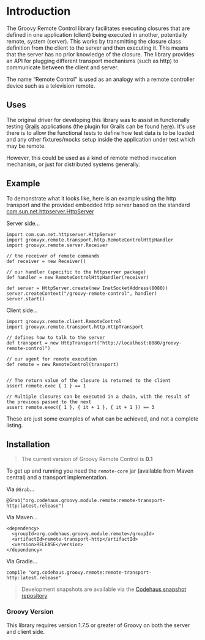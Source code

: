 # Introduction

The Groovy Remote Control library facilitates executing closures that are defined in one application (client) being executed in another, potentially remote, system (server). This works by transmitting the closure class definition from the client to the server and then executing it. This means that the server has no prior knowledge of the closure. The library provides an API for plugging different transport mechanisms (such as http) to communicate between the client and server.

The name “Remote Control” is used as an analogy with a remote controller device such as a television remote.

## Uses

The original driver for developing this library was to assist in functionally testing [Grails](http://grails.org/ "Grails - The search is over.") applications (the plugin for Grails can be found [here](http://grails.org/plugin/remote-control)). It's use there is to allow the functional tests to define how test data is to be loaded and any other fixtures/mocks setup inside the application under test which may be remote.

However, this could be used as a kind of remote method invocation mechanism, or just for distributed systems generally.

## Example

To demonstrate what it looks like, here is an example using the http transport and the provided embedded http server based on the standard [com.sun.net.httpserver.HttpServer](http://download.oracle.com/javase/6/docs/jre/api/net/httpserver/spec/com/sun/net/httpserver/HttpServer.html "HttpServer (Java HTTP Server)")

Server side…

    import com.sun.net.httpserver.HttpServer
    import groovyx.remote.transport.http.RemoteControlHttpHandler
    import groovyx.remote.server.Receiver
    
    // the receiver of remote commands
    def receiver = new Receiver()
    
    // our handler (specific to the httpserver package)
    def handler = new RemoteControlHttpHandler(receiver)
    
    def server = HttpServer.create(new InetSocketAddress(8080))
    server.createContext("/groovy-remote-control", handler)
    server.start()
    
Client side…

    import groovyx.remote.client.RemoteControl
    import groovyx.remote.transport.http.HttpTransport
    
    // defines how to talk to the server
    def transport = new HttpTransport("http://localhost:8080/groovy-remote-control")
    
    // our agent for remote execution
    def remote = new RemoteControl(transport)
    
    
    // The return value of the closure is returned to the client
    assert remote.exec { 1 } == 1
    
    // Multiple closures can be executed in a chain, with the result of the previous passed to the next
    assert remote.exec({ 1 }, { it + 1 }, { it + 1 }) == 3

These are just some examples of what can be achieved, and not a complete listing.

## Installation

> The current version of Groovy Remote Control is **0.1**

To get up and running you need the `remote-core` jar (available from Maven central) and a transport implementation. 

Via `@Grab`…
    
    @Grab("org.codehaus.groovy.module.remote:remote-transport-http:latest.release")

Via Maven…

    <dependency>
      <groupId>org.codehaus.groovy.module.remote</groupId>
      <artifactId>remote-transport-http</artifactId>
      <version>RELEASE</version>
    </dependency>
    
Via Gradle…

    compile "org.codehaus.groovy.remote:remote-transport-http:latest.release"

> Development snapshots are available via the [Codehaus snapshot repository](http://snapshots.repository.codehaus.org/)

### Groovy Version

This library requires version 1.7.5 or greater of Groovy on both the server and client side.